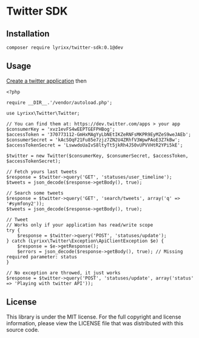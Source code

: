 Twitter SDK
===========

Installation
------------

    composer require lyrixx/twitter-sdk:0.1@dev

Usage
-----

[Create a twitter application](https://dev.twitter.com/apps) then

    <?php

    require __DIR__.'/vendor/autoload.php';

    use Lyrixx\Twitter\Twitter;

    // You can find them at: https://dev.twitter.com/apps > your app
    $consumerKey = 'xvz1evFS4wEEPTGEFPHBog';
    $accessToken = '370773112-GmHxMAgYyLbNEtIKZeRNFsMKPR9EyMZeS9weJAEb';
    $consumerSecret = 'kAcSOqF21Fu85e7zjz7ZN2U4ZRhfV3WpwPAoE3Z7kBw';
    $accessTokenSecret = 'LswwdoUaIvS8ltyTt5jkRh4J50vUPVVHtR2YPi5kE';

    $twitter = new Twitter($consumerKey, $consumerSecret, $accessToken, $accessTokenSecret);

    // Fetch yours last tweets
    $response = $twitter->query('GET', 'statuses/user_timeline');
    $tweets = json_decode($response->getBody(), true);

    // Search some tweets
    $response = $twitter->query('GET', 'search/tweets', array('q' => '#symfony2'));
    $tweets = json_decode($response->getBody(), true);

    // Tweet
    // Works only if your application has read/write scope
    try {
        $response = $twitter->query('POST', 'statuses/update');
    } catch (Lyrixx\Twitter\Exception\ApiClientException $e) {
        $response = $e->getResponse();
        $errors = json_decode($response->getBody(), true); // Missing required parameter: status
    }

    // No exception are throwed, it just works
    $response = $twitter->query('POST', 'statuses/update', array('status' => 'Playing with twitter API'));

License
-------

This library is under the MIT license. For the full copyright and license
information, please view the LICENSE file that was distributed with this source
code.
